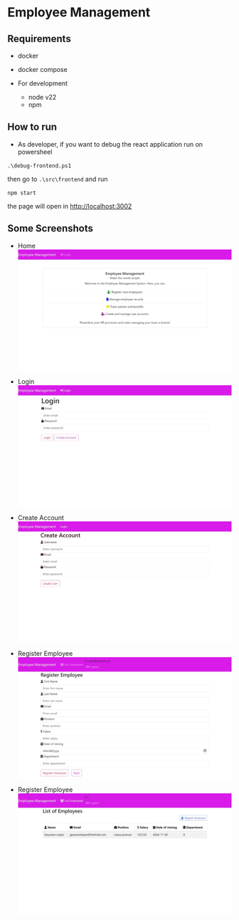 # Employee Management

## Requirements

- docker
- docker compose

- For development
  - node v22
  - npm

## How to run

- As developer, if you want to debug the react application
  run on powersheel

```
.\debug-frontend.ps1
```

then go to `.\src\frontend` and run

```
npm start
```

the
page will open in [http://localhost:3002](http://localhost:3002)

## Some Screenshots

- Home
  ![Home](./screenshots/home.jpeg)

- Login
  ![login](./screenshots/login.jpeg)

- Create Account
  ![create account](./screenshots/create_account.jpeg)

- Register Employee
  ![Register Employee](./screenshots/register_employee.jpeg)

- Register Employee
  ![List Employee](./screenshots/list_employees.jpeg)
